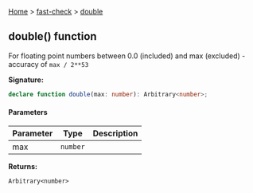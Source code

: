 [Home](/) &gt; [fast-check](../fast-check.md) &gt; [double](double_2.md)

## double() function

For floating point numbers between 0.0 (included) and max (excluded) - accuracy of `max / 2**53`

<b>Signature:</b>

```typescript
declare function double(max: number): Arbitrary<number>;
```

#### Parameters

|  Parameter | Type | Description |
|  --- | --- | --- |
|  max | <code>number</code> |  |

<b>Returns:</b>

`Arbitrary<number>`

